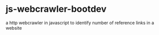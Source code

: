 # js-webcrawler-bootdev
a http webcrawler in javascript to identify number of reference links in a website
